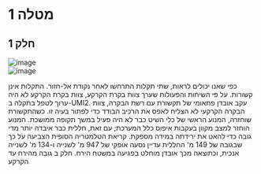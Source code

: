   # מטלה 1 
 ## חלק 1
 

![image](https://user-images.githubusercontent.com/92544909/227913340-5911f065-c66b-4139-b4aa-13b67678f620.png) <br />
![image](https://user-images.githubusercontent.com/92544909/227913590-bf89cfe2-f7d9-48b5-92d0-10ebf90e8100.png) <br />

כפי שאנו יכולים לראות, שתי תקלות התרחשו לאחר נקודת אל-חזור. התקלות אינן קשורות. על פי השיחות והפעולות שערך צוות בקרת הקרקע, צוות בקרת הקרקע לא היה ערוך לטפל בתקלה ב-UMI2. עקב אובדן פתאומי של תקשורת עם רשת הבקרה, צוות הבקרה הקרקעי לא הצליח לאפס את הרכיב הבודד כדי לפתור בעיה זו. כשהתקשורת שוחזרה, המנוע הראשי של כלי השיט כבר לא היה פעיל במשך תקופה ממושכת. המנוע הוחזר למצב מקוון בעקבות איפוס כלל המערכת; עם זאת, חללית כבר איבדה יותר מדי גובה כדי להאט את ירידתה במידה מספקת. קריאת הטלמטריה הסופית הצביעה על כך שבגובה של 149 מ' החללית עדיין נסעה אופקי של 947 מ' לשנייה ו-134 מ' לשנייה אנכית, וכתוצאה מכך אובדן מוחלט בפגיעה במשטח הירח.
חלק ב
גובה מהירח עד הקרקע


